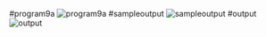 #program9a
![program9a](FCFScode5629a.png)
#sampleoutput
![sampleoutput](FCFS9a562sampleoutput.png)
#output
![output](FCFS9a562output.png)
